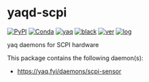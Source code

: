 # yaqd-scpi

[![PyPI](https://img.shields.io/pypi/v/yaqd-scpi)](https://pypi.org/project/yaqd-scpi)
[![Conda](https://img.shields.io/conda/vn/conda-forge/yaqd-scpi)](https://anaconda.org/conda-forge/yaqd-scpi)
[![yaq](https://img.shields.io/badge/framework-yaq-orange)](https://yaq.fyi/)
[![black](https://img.shields.io/badge/code--style-black-black)](https://black.readthedocs.io/)
[![ver](https://img.shields.io/badge/calver-YYYY.0M.MICRO-blue)](https://calver.org/)
[![log](https://img.shields.io/badge/change-log-informational)](https://gitlab.com/yaq/yaqd-scpi/-/blob/master/CHANGELOG.md)

yaq daemons for SCPI hardware

This package contains the following daemon(s):

- https://yaq.fyi/daemons/scpi-sensor